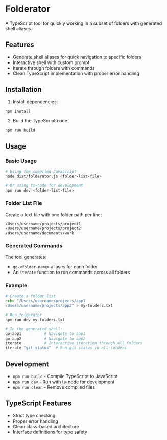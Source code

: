 # Folderator

A TypeScript tool for quickly working in a subset of folders with generated shell aliases.

## Features

- Generate shell aliases for quick navigation to specific folders
- Interactive shell with custom prompt
- Iterate through folders with commands
- Clean TypeScript implementation with proper error handling

## Installation

1. Install dependencies:
```bash
npm install
```

2. Build the TypeScript code:
```bash
npm run build
```

## Usage

### Basic Usage

```bash
# Using the compiled JavaScript
node dist/folderator.js <folder-list-file>

# Or using ts-node for development
npm run dev <folder-list-file>
```

### Folder List File

Create a text file with one folder path per line:

```
/Users/username/projects/project1
/Users/username/projects/project2
/Users/username/documents/work
```

### Generated Commands

The tool generates:
- `go-<folder-name>` aliases for each folder
- An `iterate` function to run commands across all folders

### Example

```bash
# Create a folder list
echo "/Users/username/projects/app1
/Users/username/projects/app2" > my-folders.txt

# Run folderator
npm run dev my-folders.txt

# In the generated shell:
go-app1          # Navigate to app1
go-app2          # Navigate to app2
iterate          # Interactive iteration through all folders
iterate "git status"  # Run git status in all folders
```

## Development

- `npm run build` - Compile TypeScript to JavaScript
- `npm run dev` - Run with ts-node for development
- `npm run clean` - Remove compiled files

## TypeScript Features

- Strict type checking
- Proper error handling
- Clean class-based architecture
- Interface definitions for type safety
